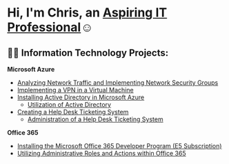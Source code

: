 <h1>Hi, I'm Chris, an <a href="https://linkedin.com/in/christopherkhawaja">Aspiring IT Professional</a>☺</h1>

<h2>👨‍💻 Information Technology Projects:</h2>

<b>Microsoft Azure</b>
 - [Analyzing Network Traffic and Implementing Network Security Groups](https://github.com/chriskhawaja/azure-network-protocols)
-  [Implementing a VPN in a Virtual Machine](https://github.com/chriskhawaja/vpn)
-  [Installing Active Directory in Microsoft Azure](https://github.com/chriskhawaja/activedirectory)
    -  [Utilization of Active Directory](https://github.com/chriskhawaja/activedirectoryutilization)
-  [Creating a Help Desk Ticketing System](https://github.com/chriskhawaja/ticketingsystem)
    -  [Administration of a Help Desk Ticketing System](https://github.com/chriskhawaja/ticketingsystemadmin)
      
<b>Office 365</b>
 - [Installing the Microsoft Office 365 Developer Program (E5 Subscription)](https://github.com/chriskhawaja/office365)
 - [Utilizing Administrative Roles and Actions within Office 365](https://github.com/chriskhawaja/office365admin)
